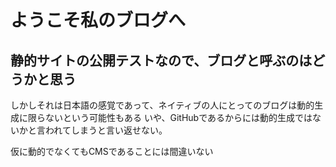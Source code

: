 # ようこそ私のブログへ

## 静的サイトの公開テストなので、ブログと呼ぶのはどうかと思う

しかしそれは日本語の感覚であって、ネイティブの人にとってのブログは動的生成に限らないという可能性もある
いや、GitHubであるからには動的生成ではないかと言われてしまうと言い返せない。

仮に動的でなくてもCMSであることには間違いない




